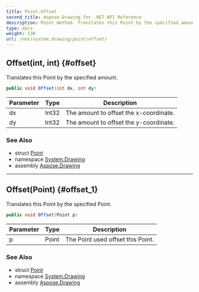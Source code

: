 ```yaml
---
title: Point.Offset
second_title: Aspose.Drawing for .NET API Reference
description: Point method. Translates this Point by the specified amount
type: docs
weight: 130
url: /net/system.drawing/point/offset/
---
```

## Offset(int, int) {#offset}

Translates this Point by the specified amount.

```csharp
public void Offset(int dx, int dy)
```

| Parameter | Type | Description |
| --- | --- | --- |
| dx | Int32 | The amount to offset the x-coordinate. |
| dy | Int32 | The amount to offset the y-coordinate. |

### See Also

* struct [Point](../)
* namespace [System.Drawing](../../point/)
* assembly [Aspose.Drawing](../../../)

---

## Offset(Point) {#offset_1}

Translates this Point by the specified Point.

```csharp
public void Offset(Point p)
```

| Parameter | Type | Description |
| --- | --- | --- |
| p | Point | The Point used offset this Point. |

### See Also

* struct [Point](../)
* namespace [System.Drawing](../../point/)
* assembly [Aspose.Drawing](../../../)


